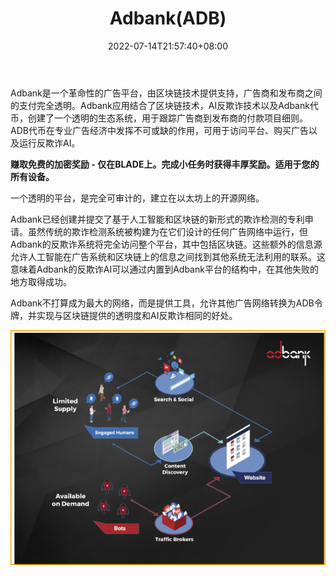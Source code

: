 ﻿---
weight: 
title: "Adbank(ADB)"
description: "Adbank是一个革命性的广告平台，由区块链技术提供支持，广告商和发布商之间的支付完全透明"
date: 2022-07-14T21:57:40+08:00
lastmod: 2022-07-14T16:45:40+08:00
draft: false
authors: ["MineW"]
featuredImage: "adbankadb.webp"
link: "https://adbank.network/"
tags: ["数字代币","Adbank(ADB)"]
categories: ["navigation"]
navigation: ["数字代币"]
lightgallery: true
toc: true
pinned: false
recommend: false
recommend1: false
---
Adbank是一个革命性的广告平台，由区块链技术提供支持，广告商和发布商之间的支付完全透明。Adbank应用结合了区块链技术，AI反欺诈技术以及Adbank代币，创建了一个透明的生态系统，用于跟踪广告商到发布商的付款项目细则。ADB代币在专业广告经济中发挥不可或缺的作用，可用于访问平台、购买广告以及运行反欺诈AI。

**赚取免费的加密奖励 - 仅在BLADE上。完成小任务时获得丰厚奖励。适用于您的所有设备。**

一个透明的平台，是完全可审计的，建立在以太坊上的开源网络。

Adbank已经创建并提交了基于人工智能和区块链的新形式的欺诈检测的专利申请。虽然传统的欺诈检测系统被构建为在它们设计的任何广告网络中运行，但Adbank的反欺诈系统将完全访问整个平台，其中包括区块链。这些额外的信息源允许人工智能在广告系统和区块链上的信息之间找到其他系统无法利用的联系。这意味着Adbank的反欺诈AI可以通过内置到Adbank平台的结构中，在其他失败的地方取得成功。

Adbank不打算成为最大的网络，而是提供工具，允许其他广告网络转换为ADB令牌，并实现与区块链提供的透明度和AI反欺诈相同的好处。

![222](222.png)